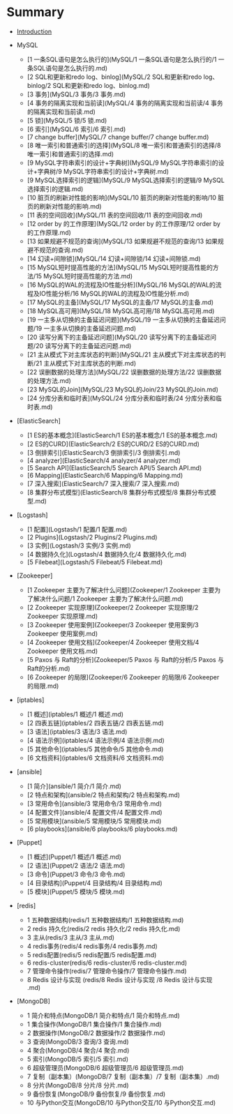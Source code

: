 # Summary

* [Introduction](./README.md)

* MySQL
    * [1 一条SQL语句是怎么执行的](MySQL/1 一条SQL语句是怎么执行的/1 一条SQL语句是怎么执行的.md)
    * [2 SQL和更新和redo log、binlog](MySQL/2 SQL和更新和redo log、binlog/2 SQL和更新和redo log、binlog.md)
    * [3 事务](MySQL/3 事务/3 事务.md)
    * [4 事务的隔离实现和当前读](MySQL/4 事务的隔离实现和当前读/4 事务的隔离实现和当前读.md)
    * [5 锁](MySQL/5 锁/5 锁.md)
    * [6 索引](MySQL/6 索引/6 索引.md)
    * [7 change buffer](MySQL/7 change buffer/7 change buffer.md)
    * [8 唯一索引和普通索引的选择](MySQL/8 唯一索引和普通索引的选择/8 唯一索引和普通索引的选择.md)
    * [9 MySQL字符串索引的设计+字典树](MySQL/9 MySQL字符串索引的设计+字典树/9 MySQL字符串索引的设计+字典树.md)
    * [9 MySQL选择索引的逻辑](MySQL/9 MySQL选择索引的逻辑/9 MySQL选择索引的逻辑.md)
    * [10 脏页的刷新对性能的影响](MySQL/10 脏页的刷新对性能的影响/10 脏页的刷新对性能的影响.md)
    * [11 表的空间回收](MySQL/11 表的空间回收/11 表的空间回收.md)
    * [12 order by 的工作原理](MySQL/12 order by 的工作原理/12 order by 的工作原理.md)
    * [13 如果规避不规范的查询](MySQL/13 如果规避不规范的查询/13 如果规避不规范的查询.md)
    * [14 幻读+间隙锁](MySQL/14 幻读+间隙锁/14 幻读+间隙锁.md)
    * [15 MySQL短时提高性能的方法](MySQL/15 MySQL短时提高性能的方法/15 MySQL短时提高性能的方法.md)
    * [16 MySQL的WAL的流程及IO性能分析](MySQL/16 MySQL的WAL的流程及IO性能分析/16 MySQL的WAL的流程及IO性能分析.md)
    * [17 MySQL的主备](MySQL/17 MySQL的主备/17 MySQL的主备.md)
    * [18 MySQL高可用](MySQL/18 MySQL高可用/18 MySQL高可用.md)
    * [19 一主多从切换的主备延迟问题](MySQL/19 一主多从切换的主备延迟问题/19 一主多从切换的主备延迟问题.md)
    * [20 读写分离下的主备延迟问题](MySQL/20 读写分离下的主备延迟问题/20 读写分离下的主备延迟问题.md)
    * [21 主从模式下对主库状态的判断](MySQL/21 主从模式下对主库状态的判断/21 主从模式下对主库状态的判断.md)
    * [22 误删数据的处理方法](MySQL/22 误删数据的处理方法/22 误删数据的处理方法.md)
    * [23 MySQL的Join](MySQL/23 MySQL的Join/23 MySQL的Join.md)
    * [24 分库分表和临时表](MySQL/24 分库分表和临时表/24 分库分表和临时表.md)

* [ElasticSearch]
    * [1 ES的基本概念](ElasticSearch/1 ES的基本概念/1 ES的基本概念.md)
    * [2 ES的CURD](ElasticSearch/2 ES的CURD/2 ES的CURD.md)
    * [3 倒排索引](ElasticSearch/3 倒排索引/3 倒排索引.md)
    * [4 analyzer](ElasticSearch/4 analyzer/4 analyzer.md)
    * [5 Search API](ElasticSearch/5 Search API/5 Search API.md)
    * [6 Mapping](ElasticSearch/6 Mapping/6 Mapping.md)
    * [7 深入搜索](ElasticSearch/7 深入搜索/7 深入搜索.md)
    * [8 集群分布式模型](ElasticSearch/8 集群分布式模型/8 集群分布式模型.md)

* [Logstash]
    * [1 配置](Logstash/1 配置/1 配置.md)
    * [2 Plugins](Logstash/2 Plugins/2 Plugins.md)
    * [3 实例](Logstash/3 实例/3 实例.md)
    * [4 数据持久化](Logstash/4 数据持久化/4 数据持久化.md)
    * [5 Filebeat](Logstash/5 Filebeat/5 Filebeat.md)

* [Zookeeper]
    * [1 Zookeeper 主要为了解决什么问题](Zookeeper/1 Zookeeper 主要为了解决什么问题/1 Zookeeper 主要为了解决什么问题.md)
    * [2 Zookeeper 实现原理](Zookeeper/2 Zookeeper 实现原理/2 Zookeeper 实现原理.md)
    * [3 Zookeeper 使用案例](Zookeeper/3 Zookeeper 使用案例/3 Zookeeper 使用案例.md)
    * [4 Zookeeper 使用文档](Zookeeper/4 Zookeeper 使用文档/4 Zookeeper 使用文档.md)
    * [5 Paxos 与 Raft的分析](Zookeeper/5 Paxos 与 Raft的分析/5 Paxos 与 Raft的分析.md)
    * [6 Zookeeper 的局限](Zookeeper/6 Zookeeper 的局限/6 Zookeeper 的局限.md)
* [iptables]
    * [1 概述](iptables/1 概述/1 概述.md)
    * [2 四表五链](iptables/2 四表五链/2 四表五链.md)
    * [3 语法](iptables/3 语法/3 语法.md)
    * [4 语法示例](iptables/4 语法示例/4 语法示例.md)
    * [5 其他命令](iptables/5 其他命令/5 其他命令.md)
    * [6 文档资料](iptables/6 文档资料/6 文档资料.md)
* [ansible]
    * [1 简介](ansible/1 简介/1 简介.md)
    * [2 特点和架构](ansible/2 特点和架构/2 特点和架构.md)
    * [3 常用命令](ansible/3 常用命令/3 常用命令.md)
    * [4 配置文件](ansible/4 配置文件/4 配置文件.md)
    * [5 常用模块](ansible/5 常用模块/5 常用模块.md)
    * [6 playbooks](ansible/6 playbooks/6 playbooks.md)
* [Puppet]
    * [1 概述](Puppet/1 概述/1 概述.md)
    * [2 语法](Puppet/2 语法/2 语法.md)
    * [3 命令](Puppet/3 命令/3 命令.md)
    * [4 目录结构](Puppet/4 目录结构/4 目录结构.md)
    * [5 模块](Puppet/5 模块/5 模块.md)
* [redis]
    * 1 五种数据结构(redis/1 五种数据结构/1 五种数据结构.md)
    * 2 redis 持久化(redis/2 redis 持久化/2 redis 持久化.md)
    * 3 主从(redis/3 主从/3 主从.md)
    * 4 redis事务(redis/4 redis事务/4 redis事务.md)
    * 5 redis配置(redis/5 redis配置/5 redis配置.md)
    * 6 redis-cluster(redis/6 redis-cluster/6 redis-cluster.md)
    * 7 管理命令操作(redis/7 管理命令操作/7 管理命令操作.md)
    * 8 Redis 设计与实现 (redis/8 Redis 设计与实现 /8 Redis 设计与实现 .md)
* [MongoDB]
    * 1 简介和特点(MongoDB/1 简介和特点/1 简介和特点.md)
    * 1 集合操作(MongoDB/1 集合操作/1 集合操作.md)
    * 2 数据操作(MongoDB/2 数据操作/2 数据操作.md)
    * 3 查询(MongoDB/3 查询/3 查询.md)
    * 4 聚合(MongoDB/4 聚合/4 聚合.md)
    * 5 索引(MongoDB/5 索引/5 索引.md)
    * 6 超级管理员(MongoDB/6 超级管理员/6 超级管理员.md)
    * 7 复制（副本集）(MongoDB/7 复制（副本集）/7 复制（副本集）.md)
    * 8 分片(MongoDB/8 分片/8 分片.md)
    * 9 备份恢复(MongoDB/9 备份恢复/9 备份恢复.md)
    * 10 与Python交互(MongoDB/10 与Python交互/10 与Python交互.md)
